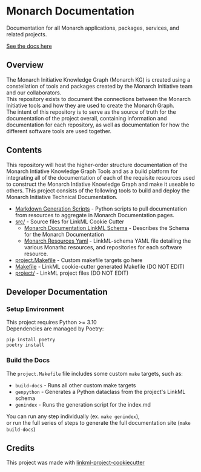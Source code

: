 # Monarch Documentation

Documentation for all Monarch applications, packages, services, and related projects.

[See the docs here](https://monarch-initiative.github.io/monarch-documentation/)


## Overview

The Monarch Initiative Knowledge Graph (Monarch KG) is created using a constellation of tools and packages created by the Monarch Initiative team and our collaborators.  
This repository exists to document the connections between the Monarch Initiative tools and how they are used to create the Monarch Graph.  
The intent of this repository is to serve as the source of truth for the documentation of the project overall, containing information and documentation for each repository, as well as documentation for how the different software tools are used together.


## Contents

This repository will host the higher-order structure documentation of the Monarch Intiative Knowledge Graph Tools and as a build platform for integrating all of the documentation of each of the requisite resources used to construct the Monarch Intiative Knowledge Graph and make it useable to others. This project consists of the following tools to build and deploy the Monarch Initiative Technical Documentation.

- [Markdown Generation Scripts](scripts/) - Python scripts to pull documentation from resources to aggregate in Monarch Documentation pages.
- [src/](src/) - Source files for LinkML Cookie Cutter
    - [Monarch Documentation LinkML Schema](src/monarch_documentation/schema/monarch_documentation.yaml) - Describes the Schema for the Monarch Documentation
    - [Monarch Resources Yaml](src/data/resources.yaml) - LinkML-schema YAML file detailing the various Monarhc resources, and repositories for each software resource.
- [project.Makefile](project.Makefile) - Custom makefile targets go here
- [Makefile](Makefile) - LinkML cookie-cutter generated Makefile (DO NOT EDIT) 
- [project/](project/) - LinkML project files (DO NOT EDIT)


## Developer Documentation

### Setup Environment
 
This project requires Python >= 3.10  
Dependencies are managed by Poetry:
```
pip install poetry
poetry install
```

### Build the Docs

The `project.Makefile` file includes some custom `make` targets, such as: 
- `build-docs` - Runs all other custom make targets
- `genpython` - Generates a Python dataclass from the project's LinkML schema
- `genindex` - Runs the generation script for the index.md

You can run any step individually (ex. `make genindex`),  
or run the full series of steps to generate the full documentation site (`make build-docs`)


## Credits

This project was made with [linkml-project-cookiecutter](https://github.com/linkml/linkml-project-cookiecutter)


